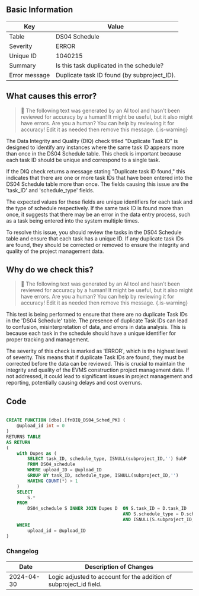 ## Basic Information

| Key           | Value                                       |
| ------------- | ------------------------------------------- |
| Table         | DS04 Schedule                               |
| Severity      | ERROR                                       |
| Unique ID     | 1040215                                     |
| Summary       | Is this task duplicated in the schedule?    |
| Error message | Duplicate task ID found (by subproject_ID). |

## What causes this error?

> :robot: The following text was generated by an AI tool and hasn't been reviewed for accuracy by a human! It might be useful, but it also might have errors. Are you a human? You can help by reviewing it for accuracy! Edit it as needed then remove this message.
> {.is-warning}

The Data Integrity and Quality (DIQ) check titled "Duplicate Task ID" is designed to identify any instances where the same task ID appears more than once in the DS04 Schedule table. This check is important because each task ID should be unique and correspond to a single task.

If the DIQ check returns a message stating "Duplicate task ID found," this indicates that there are one or more task IDs that have been entered into the DS04 Schedule table more than once. The fields causing this issue are the 'task_ID' and 'schedule_type' fields.

The expected values for these fields are unique identifiers for each task and the type of schedule respectively. If the same task ID is found more than once, it suggests that there may be an error in the data entry process, such as a task being entered into the system multiple times.

To resolve this issue, you should review the tasks in the DS04 Schedule table and ensure that each task has a unique ID. If any duplicate task IDs are found, they should be corrected or removed to ensure the integrity and quality of the project management data.

## Why do we check this?

> :robot: The following text was generated by an AI tool and hasn't been reviewed for accuracy by a human! It might be useful, but it also might have errors. Are you a human? You can help by reviewing it for accuracy! Edit it as needed then remove this message.
> {.is-warning}

This test is being performed to ensure that there are no duplicate Task IDs in the 'DS04 Schedule' table. The presence of duplicate Task IDs can lead to confusion, misinterpretation of data, and errors in data analysis. This is because each task in the schedule should have a unique identifier for proper tracking and management.

The severity of this check is marked as 'ERROR', which is the highest level of severity. This means that if duplicate Task IDs are found, they must be corrected before the data can be reviewed. This is crucial to maintain the integrity and quality of the EVMS construction project management data. If not addressed, it could lead to significant issues in project management and reporting, potentially causing delays and cost overruns.

## Code

```sql

CREATE FUNCTION [dbo].[fnDIQ_DS04_Sched_PK] (
	@upload_id int = 0
)
RETURNS TABLE
AS RETURN
(
	with Dupes as (
		SELECT task_ID, schedule_type, ISNULL(subproject_ID,'') SubP
		FROM DS04_schedule
		WHERE upload_ID = @upload_ID
		GROUP BY task_ID, schedule_type, ISNULL(subproject_ID,'')
		HAVING COUNT(*) > 1
	)
	SELECT
		S.*
	FROM
		DS04_schedule S INNER JOIN Dupes D 	ON S.task_ID = D.task_ID
											AND S.schedule_type = D.schedule_type
											AND ISNULL(S.subproject_ID,'') = D.SubP
	WHERE
		upload_id = @upload_ID
)
```

### Changelog

| Date       | Description of Changes                                             |
| ---------- | ------------------------------------------------------------------ |
| 2024-04-30 | Logic adjusted to account for the addition of subproject_id field. |
